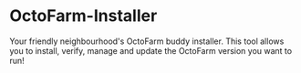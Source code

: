 # OctoFarm-Installer
Your friendly neighbourhood's OctoFarm buddy installer. This tool allows you to install, verify, manage and update the OctoFarm version you want to run!

